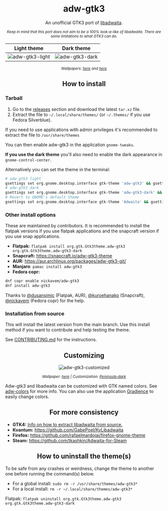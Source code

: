 <div align="center">

# adw-gtk3
An unofficial GTK3 port of [libadwaita](https://gnome.pages.gitlab.gnome.org/libadwaita/).

<sup>*Keep in mind that this port does not aim to be a 100% look-a-like of libadwaita. There are some limitations to what GTK3 can do.*</sup>

| Light theme | Dark theme |
|:-----------:|:----------:|
| ![adw-gtk3-light](preview-light.png?raw=true) | ![adw-gtk3-dark](preview-dark.png?raw=true) |

<sup>*Wallpapers: [here](https://imgur.com/a/Bcw5L) and [here](https://i.imgur.com/bb6B3tL.jpg)*</sup>

</div>

<div align="center">

## How to install

</div>

### Tarball
1. Go to the [releases](https://github.com/lassekongo83/adw-gtk3/releases) section and download the latest `tar.xz` file.
2. Extract the file to `~/.local/share/themes/` (or `~/.themes/` if you use Fedora Silverblue).

If you need to use applications with admin privileges it's recommended to extract the file to `/usr/share/themes`

You can then enable adw-gtk3 in the application `gnome-tweaks`.

**If you use the dark theme** you'll also need to enable the dark appearance in `gnome-control-center`.

Alternatively you can set the theme in the terminal:
```bash
# adw-gtk3 light
gsettings set org.gnome.desktop.interface gtk-theme 'adw-gtk3' && gsettings set org.gnome.desktop.interface color-scheme 'default'
# adw-gtk3 dark
gsettings set org.gnome.desktop.interface gtk-theme 'adw-gtk3-dark' && gsettings set org.gnome.desktop.interface color-scheme 'prefer-dark'
# Revert to GNOME's default theme
gsettings set org.gnome.desktop.interface gtk-theme 'Adwaita' && gsettings set org.gnome.desktop.interface color-scheme 'default'
```

### Other install options
These are maintained by contributors. It is recommended to install the flatpak versions if you use flatpak applications and the snapcraft version if you use snap applications.

* **Flatpak:** `flatpak install org.gtk.Gtk3theme.adw-gtk3 org.gtk.Gtk3theme.adw-gtk3-dark`
* **Snapcraft:** https://snapcraft.io/adw-gtk3-theme
* **AUR:** https://aur.archlinux.org/packages/adw-gtk3-git/
* **Manjaro**: `pamac install adw-gtk3`
* **Fedora copr:**
```bash
dnf copr enable nickavem/adw-gtk3
dnf install adw-gtk3
```

Thanks to [@dusansimic](https://github.com/dusansimic) (Flatpak, AUR), [@kuroehanako](https://github.com/kuroehanako) (Snapcraft), [@nickavem](https://github.com/nickavem) (Fedora copr) for the help.

### Installation from source
This will install the latest version from the main branch. Use this install method if you want to contribute and help testing the theme.

See [CONTRIBUTING.md](https://github.com/lassekongo83/adw-gtk3/blob/main/CONTRIBUTING.md) for the instructions.

<div align="center">

## Customizing

![adw-gtk3-customized](preview-customized.png?raw=true)

<sup>*Wallpaper: [here](https://i.imgur.com/ZbyNlmh.png) | Customization: [Peninsula-dark](https://github.com/lassekongo83/adw-colors/blob/main/themes/Peninsula-dark/gtk.css)*</sup>

</div>

Adw-gtk3 and libadwaita can be customized with GTK named colors. See [adw-colors](https://github.com/lassekongo83/adw-colors) for more info. You can also use the application [Gradience](https://github.com/GradienceTeam/Gradience) to easily change colors.

<div align="center">

## For more consistency

</div>

- **GTK4:** [Info on how to extract libadwaita from source.](https://github.com/lassekongo83/adw-gtk3/blob/main/gtk4.md)
- **Kvantum:** https://github.com/GabePoel/KvLibadwaita
- **Firefox:** https://github.com/rafaelmardojai/firefox-gnome-theme
- **Steam:** https://github.com/tkashkin/Adwaita-for-Steam
<div align="center">

## How to uninstall the theme(s)

</div>

To be safe from any crashes or weirdness, change the theme to another one before running the command(s) below.

- For a global install: `sudo rm -r /usr/share/themes/adw-gtk3*`
- For a local install: `rm -r ~/.local/share/themes/adw-gtk3*`

Flatpak: `flatpak uninstall org.gtk.Gtk3theme.adw-gtk3 org.gtk.Gtk3theme.adw-gtk3-dark`
